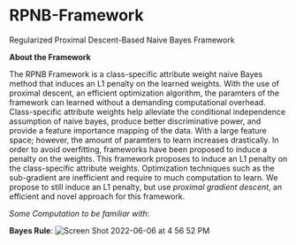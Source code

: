 # RPNB-Framework
Regularized Proximal Descent-Based Naive Bayes Framework


**About the Framework**

The RPNB Framework is a class-specific attribute weight naive Bayes method that induces an L1 penalty on the learned weights. With the use of proximal descent, an efficient optimization algorithm, the paramters of the framework can learned without a demanding computational overhead. Class-specific attribute weights help alleviate the conditional independence assumption of naive bayes, produce better discriminative power, and provide a feature importance mapping of the data. With a large feature space; however, the amount of paramters to learn increases drastically. In order to avoid overfitting, frameworks have been proposed to induce a penalty on the weights. This framework proposes to induce an L1 penalty on the class-specific attribute weights. Optimization techniques such as the sub-gradient are inefficient and require to much computation to learn. We propose to still induce an L1 penalty, but use *proximal gradient descent*, an efficient and novel approach for this framework.

*Some Computation to be familiar with*:

**Bayes Rule**: ![Screen Shot 2022-06-06 at 4 56 52 PM](https://user-images.githubusercontent.com/59042355/172247826-33d986ef-752c-439b-9634-0992e3c0d59f.png)

 
